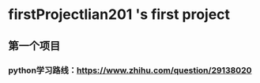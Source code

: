 # firstProjectlian201 's first project
## 第一个项目
### python学习路线：https://www.zhihu.com/question/29138020
